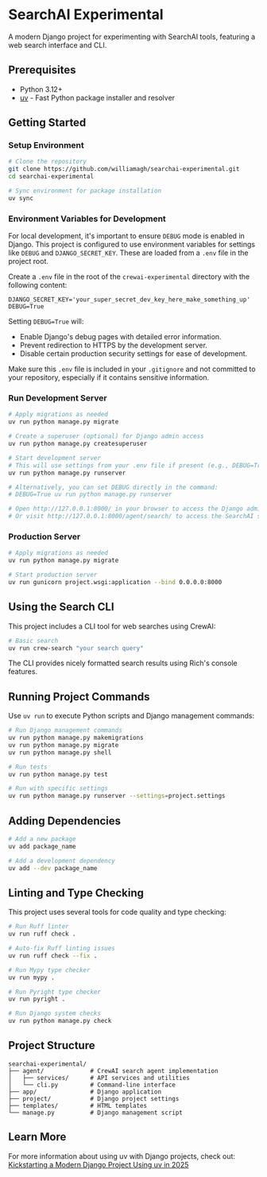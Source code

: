 # SearchAI Experimental

A modern Django project for experimenting with SearchAI tools, featuring a web search interface and CLI.

## Prerequisites

- Python 3.12+
- [uv](https://github.com/astral-sh/uv) - Fast Python package installer and resolver

## Getting Started

### Setup Environment

```bash
# Clone the repository
git clone https://github.com/williamagh/searchai-experimental.git
cd searchai-experimental

# Sync environment for package installation
uv sync
```

### Environment Variables for Development

For local development, it's important to ensure `DEBUG` mode is enabled in Django. This project is configured to use environment variables for settings like `DEBUG` and `DJANGO_SECRET_KEY`. These are loaded from a `.env` file in the project root.

Create a `.env` file in the root of the `crewai-experimental` directory with the following content:

```env
DJANGO_SECRET_KEY='your_super_secret_dev_key_here_make_something_up'
DEBUG=True
```

Setting `DEBUG=True` will:
- Enable Django's debug pages with detailed error information.
- Prevent redirection to HTTPS by the development server.
- Disable certain production security settings for ease of development.

Make sure this `.env` file is included in your `.gitignore` and not committed to your repository, especially if it contains sensitive information.

### Run Development Server

```bash
# Apply migrations as needed
uv run python manage.py migrate

# Create a superuser (optional) for Django admin access
uv run python manage.py createsuperuser

# Start development server
# This will use settings from your .env file if present (e.g., DEBUG=True)
uv run python manage.py runserver

# Alternatively, you can set DEBUG directly in the command:
# DEBUG=True uv run python manage.py runserver

# Open http://127.0.0.1:8000/ in your browser to access the Django admin interface
# Or visit http://127.0.0.1:8000/agent/search/ to access the SearchAI search web UI
```

### Production Server

```bash
# Apply migrations as needed
uv run python manage.py migrate

# Start production server
uv run gunicorn project.wsgi:application --bind 0.0.0.0:8000
```

## Using the Search CLI

This project includes a CLI tool for web searches using CrewAI:

```bash
# Basic search
uv run crew-search "your search query"
```

The CLI provides nicely formatted search results using Rich's console features.

## Running Project Commands

Use `uv run` to execute Python scripts and Django management commands:

```bash
# Run Django management commands
uv run python manage.py makemigrations
uv run python manage.py migrate
uv run python manage.py shell

# Run tests
uv run python manage.py test

# Run with specific settings
uv run python manage.py runserver --settings=project.settings
```

## Adding Dependencies

```bash
# Add a new package
uv add package_name

# Add a development dependency
uv add --dev package_name
```

## Linting and Type Checking

This project uses several tools for code quality and type checking:

```bash
# Run Ruff linter
uv run ruff check .

# Auto-fix Ruff linting issues
uv run ruff check --fix .

# Run Mypy type checker
uv run mypy .

# Run Pyright type checker
uv run pyright .

# Run Django system checks
uv run python manage.py check
```

## Project Structure

```
searchai-experimental/
├── agent/             # CrewAI search agent implementation
│   ├── services/      # API services and utilities
│   └── cli.py         # Command-line interface
├── app/               # Django application
├── project/           # Django project settings
├── templates/         # HTML templates
└── manage.py          # Django management script
```

## Learn More

For more information about using uv with Django projects, check out:
[Kickstarting a Modern Django Project Using uv in 2025](https://williamcallahan.com/blog/kickstarting-a-modern-django-project-using-uv-in-2025)
